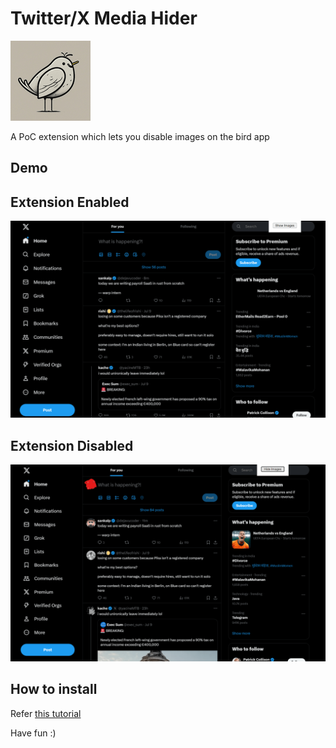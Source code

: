 # Twitter/X Media Hider
![logo](assets/logo.png)  

A PoC extension which lets you disable images on the bird app

## Demo
## Extension Enabled
![hidden](demo/hidden.png)
## Extension Disabled
![hidden](demo/shown.png)


## How to install
Refer [this tutorial](https://developer.chrome.com/docs/extensions/get-started/tutorial/hello-world#load-unpacked)

Have fun :)
